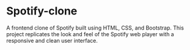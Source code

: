 # Spotify-clone
A frontend clone of Spotify built using HTML, CSS, and Bootstrap. This project replicates the look and feel of the Spotify web player with a responsive and clean user interface.
